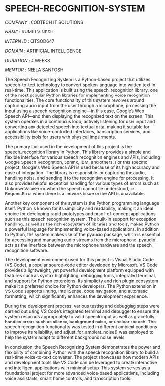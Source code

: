 # SPEECH-RECOGNITION-SYSTEM

*COMPANY* : CODTECH IT SOLUTIONS

*NAME* : KUMILI VINESH

*INTERN ID* : CITSOD647

*DOMAIN* : ARTIFICIAL INTELLIGENCE

*DURATION* : 4 WEEKS

*MENTOR* : NEELA SANTOSH

The Speech Recognizing System is a Python-based project that utilizes speech-to-text technology to convert spoken language into written text in real-time. This application is built using the speech_recognition library, one of the most popular Python libraries for implementing voice recognition functionalities. The core functionality of this system revolves around capturing audio input from the user through a microphone, processing the input using a speech recognition engine—in this case, Google’s Web Speech API—and then displaying the recognized text on the screen. This system operates in a continuous loop, actively listening for user input and converting any detected speech into textual data, making it suitable for applications like voice-controlled interfaces, transcription services, and accessibility tools for users with physical impairments.

The primary tool used in the development of this project is the speech_recognition library in Python. This library provides a simple and flexible interface for various speech recognition engines and APIs, including Google Speech Recognition, Sphinx, IBM, and others. For this specific project, Google's Web Speech API is used because of its high accuracy and ease of integration. The library is responsible for capturing the audio, handling noise, and sending it to the recognition engine for processing. It also provides helpful exception handling for various types of errors such as UnknownValueError when the speech cannot be understood, or RequestError when there is a network issue or the API is unavailable.

Another key component of the system is the Python programming language itself. Python is known for its simplicity and readability, making it an ideal choice for developing rapid prototypes and proof-of-concept applications such as this speech recognition system. The built-in support for exception handling, as well as the rich ecosystem of libraries and tools, makes Python a powerful language for implementing voice-based applications. In addition to Python, the system makes use of the pyaudio package, which is essential for accessing and managing audio streams from the microphone. pyaudio acts as the interface between the microphone hardware and the speech recognition software.

The development environment used for this project is Visual Studio Code (VS Code), a popular source-code editor developed by Microsoft. VS Code provides a lightweight, yet powerful development platform equipped with features such as syntax highlighting, debugging tools, integrated terminal, and support for Python extensions. Its simplicity and rich plugin ecosystem make it a preferred choice for Python developers. The Python extension in VS Code supports linting, IntelliSense, code navigation, and automatic formatting, which significantly enhances the development experience.

During the development process, various testing and debugging steps were carried out using VS Code’s integrated terminal and debugger to ensure the system responds appropriately to valid speech input as well as gracefully handles errors such as silence, background noise, or unclear speech. The speech recognition functionality was tested in different ambient conditions to improve its reliability, and adjust_for_ambient_noise() was employed to help the system adapt to different background noise levels.

In conclusion, the Speech Recognizing System demonstrates the power and flexibility of combining Python with the speech recognition library to build a real-time voice-to-text converter. The project showcases how modern APIs and development tools like VS Code can be leveraged to create interactive and intelligent applications with minimal setup. This system serves as a foundational project for more advanced voice-based applications, including voice assistants, smart home controls, and transcription tools.
